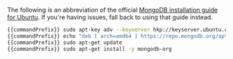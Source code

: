 The following is an abbreviation of the official [MongoDB installation guide for Ubuntu](https://docs.mongodb.com/manual/tutorial/install-mongodb-on-ubuntu/). If you're having issues, fall back to using that guide instead.

```bash
{{commandPrefix}} sudo apt-key adv --keyserver hkp://keyserver.ubuntu.com:80 --recv 9DA31620334BD75D9DCB49F368818C72E52529D4
{{commandPrefix}} echo "deb [ arch=amd64 ] https://repo.mongodb.org/apt/ubuntu bionic/mongodb-org/{{versions.recommended.mongo}} multiverse" | sudo tee /etc/apt/sources.list.d/mongodb-org-{{versions.recommended.mongo}}.list
{{commandPrefix}} sudo apt-get update
{{commandPrefix}} sudo apt-get install -y mongodb-org
```
